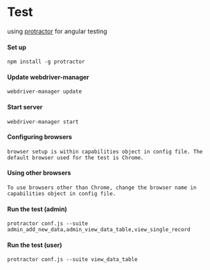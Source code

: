# Test

using [protractor](https://www.protractortest.org/#/) for angular testing



#### Set up

```
npm install -g protractor
```

#### Update webdriver-manager
```
webdriver-manager update
```

#### Start server

```
webdriver-manager start
```

#### Configuring browsers
```
browser setup is within capabilities object in config file. The default browser used for the test is Chrome.
```

#### Using other browsers
```
To use browsers other than Chrome, change the browser name in capabilities object in config file.
```
#### Run the test (admin)

```
protractor conf.js --suite admin_add_new_data,admin_view_data_table,view_single_record
```

#### Run the test (user)

```
protractor conf.js --suite view_data_table
```

